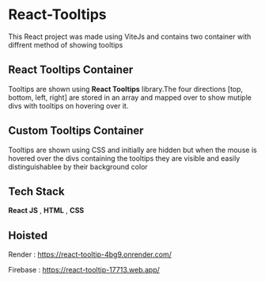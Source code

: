 # React-Tooltips
This React project was made using ViteJs and contains two container with diffrent method of showing tooltips

## React Tooltips Container
Tooltips are shown using **React Tooltips** library.The four directions [top, bottom, left, right] are stored in an array and mapped over to show mutiple divs with tooltips on hovering over it.

## Custom Tooltips Container
Tooltips are shown using CSS and initially are hidden but when the mouse is hovered over the divs containing the tooltips they are visible and easily distinguishablee by their background color

## Tech Stack
**React JS** , **HTML** , **CSS**

## Hoisted
Render : https://react-tooltip-4bg9.onrender.com/

Firebase : https://react-tooltip-17713.web.app/
